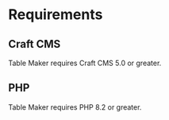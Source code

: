 # Requirements

## Craft CMS
Table Maker requires Craft CMS 5.0 or greater.

## PHP
Table Maker requires PHP 8.2 or greater.
